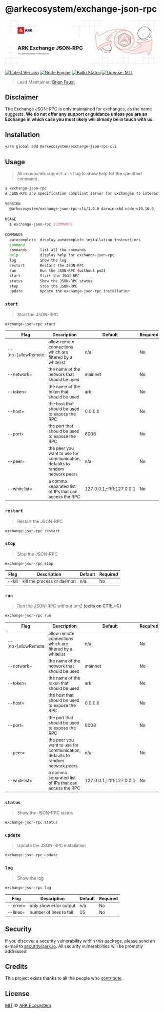 # @arkecosystem/exchange-json-rpc

<p align="center">
    <img src="https://raw.githubusercontent.com/ARKEcosystem/exchange-json-rpc/master/banner.png" />
</p>

[![Latest Version](https://badgen.now.sh/npm/v/@arkecosystem/exchange-json-rpc)](https://www.npmjs.com/package/@arkecosystem/exchange-json-rpc)
[![Node Engine](https://badgen.now.sh/npm/node/@arkecosystem/exchange-json-rpc)](https://www.npmjs.com/package/@arkecosystem/exchange-json-rpc)
[![Build Status](https://badgen.now.sh/circleci/github/ArkEcosystem/exchange-json-rpc)](https://circleci.com/gh/ArkEcosystem/exchange-json-rpc)
[![License: MIT](https://badgen.now.sh/badge/license/MIT/green)](https://opensource.org/licenses/MIT)

> Lead Maintainer: [Brian Faust](https://github.com/faustbrian)

## Disclaimer

The Exchange JSON-RPC is only maintained for exchanges, as the name suggests. **We do not offer any support or guidance unless you are an Exchange in which case you most likely will already be in touch with us.**

## Installation

```bash
yarn global add @arkecosystem/exchange-json-rpc-cli
```

## Usage

> All commands support a `-h` flag to show help for the specified command.

```sh
$ exchange-json-rpc
A JSON-RPC 2.0 specification compliant server for Exchanges to interact with the ARK Blockchain.

VERSION
  @arkecosystem/exchange-json-rpc-cli/1.0.0 darwin-x64 node-v10.16.0

USAGE
  $ exchange-json-rpc [COMMAND]

COMMANDS
  autocomplete  display autocomplete installation instructions
  command
  commands      list all the commands
  help          display help for exchange-json-rpc
  log           Show the log
  restart       Restart the JSON-RPC
  run           Run the JSON-RPC (without pm2)
  start         Start the JSON-RPC
  status        Show the JSON-RPC status
  stop          Stop the JSON-RPC
  update        Update the exchange-json-rpc installation
```

### `start`

> Start the JSON-RPC

```sh
exchange-json-rpc start
```

| Flag               | Description                                                                  | Default                    | Required |
| ------------------ | ---------------------------------------------------------------------------- | -------------------------- | -------- |
| --[no-]allowRemote | allow remote connections which are filtered by a whitelist                   | n/a                        | No       |
| --network=         | the name of the network that should be used                                  | mainnet                    | No       |
| --token=           | the name of the token that should be used                                    | ark                        | No       |
| --host=            | the host that should be used to expose the RPC                               | 0.0.0.0                    | No       |
| --port=            | the port that should be used to expose the RPC                               | 8008                       | No       |
| --peer=            | the peer you want to use for communication, defaults to random network peers | n/a                        | No       |
| --whitelist=       | a comma separated list of IPs that can access the RPC                        | 127.0.0.1,::ffff:127.0.0.1 | No       |

### `restart`

> Restart the JSON-RPC

```sh
exchange-json-rpc restart
```

### `stop`

> Stop the JSON-RPC

```sh
exchange-json-rpc stop
```

| Flag   | Description                | Default | Required |
| ------ | -------------------------- | ------- | -------- |
| --kill | kill the process or daemon | n/a     | No       |

### `run`

> Run the JSON-RPC without pm2 **(exits on CTRL+C)**

```sh
exchange-json-rpc run
```

| Flag               | Description                                                                  | Default                    | Required |
| ------------------ | ---------------------------------------------------------------------------- | -------------------------- | -------- |
| --[no-]allowRemote | allow remote connections which are filtered by a whitelist                   | n/a                        | No       |
| --network=         | the name of the network that should be used                                  | mainnet                    | No       |
| --token=           | the name of the token that should be used                                    | ark                        | No       |
| --host=            | the host that should be used to expose the RPC                               | 0.0.0.0                    | No       |
| --port=            | the port that should be used to expose the RPC                               | 8008                       | No       |
| --peer=            | the peer you want to use for communication, defaults to random network peers | n/a                        | No       |
| --whitelist=       | a comma separated list of IPs that can access the RPC                        | 127.0.0.1,::ffff:127.0.0.1 | No       |

### `status`

> Show the JSON-RPC status

```sh
exchange-json-rpc status
```

### `update`

> Update the JSON-RPC installation

```sh
exchange-json-rpc update
```

### `log`

> Show the log

```sh
exchange-json-rpc log
```

| Flag     | Description             | Default | Required |
| -------- | ----------------------- | ------- | -------- |
| --error= | only show error output  | n/a     | No       |
| --lines= | number of lines to tail | 15      | No       |

## Security

If you discover a security vulnerability within this package, please send an e-mail to security@ark.io. All security vulnerabilities will be promptly addressed.

## Credits

This project exists thanks to all the people who [contribute](../../contributors).

## License

[MIT](LICENSE) © [ARK Ecosystem](https://ark.io)
